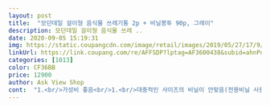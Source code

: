 ```yaml
---
layout: post 
title:  "모던데일 걸이형 음식물 쓰레기통 2p + 비닐봉투 90p, 그레이" 
description: 모던데일 걸이형 음식물 쓰레 ..
date: 2020-09-05 15:19:31 
img: https://static.coupangcdn.com/image/retail/images/2019/05/27/17/9/92876ca6-6bdf-425e-b31a-7e865da170a0.jpg 
linkUrl: https://link.coupang.com/re/AFFSDP?lptag=AF3600438&subid=ahnPublicAsk&pageKey=228961064&itemId=725945822&vendorItemId=4836096536&traceid=V0-113-79245bdef8391888 
categories: [1013] 
color: CF36BB 
price: 12900 
author: Ask View Shop 
cont:  "1.<br/>가성비 좋음<br/>1.<br/>대중적인 사이즈의 비닐이 안맞음(전용비닐 사용해야 함)<br/>2.<br/> 은근 앞으로 튀어나와 설거지 하는데 걸리적거릴수 있음 (저는 설거지 개수대 반대편 아일랜드 식탁 앞에 설치했음)<br/>2.<br/>걸이형이라 깨끗하고 쓰레기 버리기 편함.<br/><br/>3.<br/>음식물 용도가 아니라면 뚜껑 없는게 편할수도... <br/>(뚜껑 있는게 오히려 불편함)<br/>4.<br/>뚜껑이 push형이라서 M사이즈 많이 안들어가네요(쓰레기 양이 많으면 뚜껑 열때 걸리기도 함)<br/>L사이즈가 쓰레기통용으로는 더 적당할것 같아요.<br/><br/>M사이즈는 안방 화장대 문에 걸었어요.<br/><br/>ㅈ마켓서<br/>가격 12900웡<br/>같이 딸려온 비닐안 대사이즈에 딱이네요<br/>같이서 큰사이즈는 걸데가 만만치 않아 수납장옆에 두고 쓰고있어요.<br/>그레이 사길 잘한것같아요 여기저기 다 잘 어울리네요<br/>거는 부위가 좀 약해보이긴 하지만<br/>걸이형 제품 구매후기가 많아 구입해봤어요<br/>결국 쿠팡서 사네요 ㅎㅎ<br/>구성 중1 대1 반투명비닐90매<대><br/>귀찮을때가 많아  작은건 씽크대에 걸었어요.<br/><br/>그냥 작은거 껴 있는거 샀어요<br/>그래도 나긴 나고 벌레도 날리고 미관상 별로라<br/>기저귀 비닐에 한번 싸서 버리는 맘님들께 강추.<br/><br/>긴걸 세탁실겸 쓰레기통 있는곳애 설치<br/>냄새가 나요 집게로 봉하면 덜 나긴 하지만<br/>다시 타사이트서 살까하다가<br/>다음날 다시 검색하니<br/>단점<br/>대1+1 비닐150매 15900원 하길래<br/>딱이네요 3리터 음쓰봉투 사용하는데 딱이고<br/>뚜껑 뗄 수 있나 보고 떼서 쓰려구요<br/>뚜껑을 밀어서 넣으니 편하구요.<br/><br/>로켓을 이용하려고 보는데<br/>매일 주방에서 나오는 물기있거나 지저분한 쓰레기 모아서 꼭 묶어 종량제에 버리는데요.<br/><br/>벌레 꼬이고 냄새나고 일일이 비우기 귀찮아서.<br/><br/>벌레 꼬일까 전 뚜껑에매직랩 붙여놨어요<br/>봉투 씌웠을때 비닐이 예쁘게 정리될 수 있게 만들어주시면 안되나요??<br/>비닐봉지까지 해서 이 가격에 가성비는 참 좋구요.<br/><br/>빨리 써보고 싶어서요<br/>사이즈 딱.<br/><br/>사이즈는 크지만 깊어서 집게까지 들어가니<br/>살까 하다가<br/>상품평이 도움이 됐네요<br/>수정)<br/>신랑이 보자마자 정말 잘 샀다고 극찬 하네요.<br/><br/>쓰레기통 있지만<br/>아 그리고 슬라이드라 너무 편해요 한손으로 쓱밀고 닫으니 요리할때 요긴했어요<br/>안그럼 냄새나고 벌레 꼬여서... <br/><br/>없더군요<br/>요거 작은 사이즈 자잘한 쓰레기 버리고 바로 비우기 좋아요<br/>음쓰를 여름엔 빨리 버리지만<br/>음쓰봉투 안보이니 좋아요.<br/><br/>자잘한거 약봉투나 아이 놀던 종이 버릴때 문여닫는거<br/>작은건 일반비닐 중이나 대자리 끼워 사용하면 될거 같아요<br/>장점<br/>전 종량제에 버리기전에 비닐에 한번 싸서 버리거든요<br/>전 집안에 쓰레기통 20리터 하나만 놓고 쓰거든요<br/>전용비닐 아닌  제품 개발되었으면 함 (더 납작한 사이즈 원함)<br/>제일 중요한 포인트는 담날 바로 받을수 있어서<br/>좀 크다는 상품평 보고 구입했는데 크긴하네요.<br/>비닐도 구입했는데 냄새때문어 바로 바로 버려야하는데 좀 아까울듯씽크대가 좁아서 그런지 좀 부딪치네요 그래도 씽크대안이 음식쓰레기때문에 이리저리 봉지 걸려있고 그런거에 비하면 깔끔해요<br/>주방에는 L사이즈 달았구요.<br/><br/>주방옆 세탁실에<br/>창틀에도 고정이 되네요.<br/><br/>큰거 두개 사이즈 부담스러울수도 있어서<br/>큰거 작은거 비닐90매 세트로 12900원에 팔길래... <br/><br/>타사이트서 먼저 발견 한건데.<br/>.<br/><br/>튼실하게 잘 매달려 있네요.<br/><br/>후기보니 비닐이 본체 밖으로 삐죽삐죽 나와있어 정돈된 느낌이 부족해보여요.<br/><br/>휴지 쓰고 나오는거 간단히 버리는 용도로 쓰려구요.<br/><br/>" 
---
```

